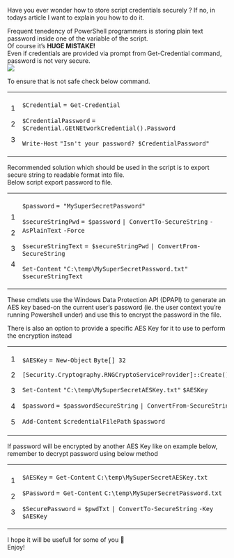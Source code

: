 Have you ever wonder how to store script credentials securely ? If no, in todays article I want to explain you how to do it.

Frequent tenedency of PowerShell programmers is storing plain text password inside one of the variable of the script.  
Of course it’s **HUGE MISTAKE!**  
Even if credentials are provided via prompt from Get-Credential command, password is not very secure.  
[![](How%20to%20store%20script%20credentials%20securely%20-%20Powershellbros.com/get-Credential.png)](https://i2.wp.com/www.powershellbros.com/wp-content/uploads/2017/06/get-Credential.png)

To ensure that is not safe check below command.

<table><tbody><tr><td><p>1</p><p>2</p><p>3</p></td><td><div><p><code>$Credential</code> <code>= </code><code>Get-Credential</code></p><p><code>$CredentialPassword</code> <code>= </code><code>$Credential</code><code>.GEtNEtworkCredential().Password</code></p><p><code>Write-Host</code> <code>"Isn't your password? $CredentialPassword"</code></p></div></td></tr></tbody></table>

Recommended solution which should be used in the script is to export secure string to readable format into file.  
Below script export password to file.

<table><tbody><tr><td><p>1</p><p>2</p><p>3</p><p>4</p></td><td><div><p><code>$password</code> <code>= </code><code>"MySuperSecretPassword"</code></p><p><code>$secureStringPwd</code> <code>= </code><code>$password</code> <code>| </code><code>ConvertTo-SecureString</code> <code>-AsPlainText</code> <code>-Force</code></p><p><code>$secureStringText</code> <code>= </code><code>$secureStringPwd</code> <code>| </code><code>ConvertFrom-SecureString</code></p><p><code>Set-Content</code> <code>"C:\temp\MySuperSecretPassword.txt"</code> <code>$secureStringText</code></p></div></td></tr></tbody></table>

These cmdlets use the Windows Data Protection API (DPAPI) to generate an AES key based-on the current user’s password (ie. the user context you’re running Powershell under) and use this to encrypt the password in the file.

There is also an option to provide a specific AES Key for it to use to perform the encryption instead

<table><tbody><tr><td><p>1</p><p>2</p><p>3</p><p>4</p><p>5</p></td><td><div><p><code>$AESKey</code> <code>= </code><code>New-Object</code> <code>Byte[] 32</code></p><p><code>[Security.Cryptography.RNGCryptoServiceProvider]</code><code>::Create().GetBytes(</code><code>$AESKey</code><code>)</code></p><p><code>Set-Content</code> <code>"C:\temp\MySuperSecretAESKey.txt"</code> <code>$AESKey</code>&nbsp;&nbsp;</p><p><code>$password</code> <code>= </code><code>$passwordSecureString</code> <code>| </code><code>ConvertFrom-SecureString</code> <code>-Key</code> <code>$AESKey</code></p><p><code>Add-Content</code> <code>$credentialFilePath</code> <code>$password</code></p></div></td></tr></tbody></table>

If password will be encrypted by another AES Key like on example below, remember to decrypt password using below method

<table><tbody><tr><td><p>1</p><p>2</p><p>3</p></td><td><div><p><code>$AESKey</code> <code>= </code><code>Get-Content</code> <code>C:\temp\MySuperSecretAESKey.txt</code></p><p><code>$Password</code> <code>= </code><code>Get-Content</code> <code>C:\temp\MySuperSecretPassword.txt</code></p><p><code>$SecurePassword</code> <code>= </code><code>$pwdTxt</code> <code>| </code><code>ConvertTo-SecureString</code> <code>-Key</code> <code>$AESKey</code></p></div></td></tr></tbody></table>

I hope it will be usefull for some of you 🙂  
Enjoy!